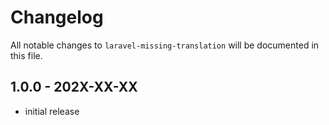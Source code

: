 # Changelog

All notable changes to `laravel-missing-translation` will be documented in this file.

## 1.0.0 - 202X-XX-XX

- initial release
